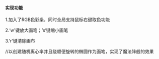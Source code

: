 #### 实现功能

1.加入了RGB色彩条，同时全局支持鼠标右键取色功能

2.‘w'键放大画笔；’s‘键缩小画笔

3.’r'键清除画布







//以创建随机离心率并且绕顺便旋转的椭圆作为画笔，实现了魔法阵般的效果

